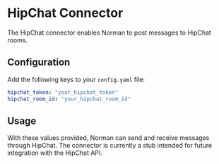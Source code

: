 # HipChat Connector

The HipChat connector enables Norman to post messages to HipChat rooms.

## Configuration

Add the following keys to your `config.yaml` file:

```yaml
hipchat_token: "your_hipchat_token"
hipchat_room_id: "your_hipchat_room_id"
```

## Usage

With these values provided, Norman can send and receive messages through HipChat. The connector is currently a stub intended for future integration with the HipChat API.
